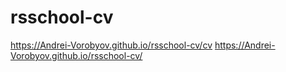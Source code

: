 # rsschool-cv
https://Andrei-Vorobyov.github.io/rsschool-cv/cv
https://Andrei-Vorobyov.github.io/rsschool-cv/
